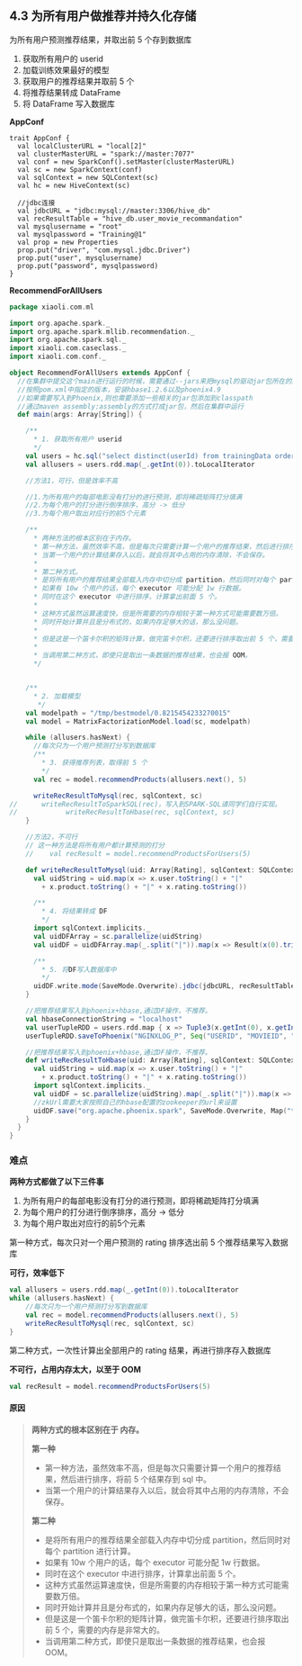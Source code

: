 ## 4.3 为所有用户做推荐并持久化存储
为所有用户预测推荐结果，并取出前 5 个存到数据库

1. 获取所有用户的 userid
2. 加载训练效果最好的模型
3. 获取用户的推荐结果并取前 5 个
4. 将推荐结果转成 DataFrame
5. 将 DataFrame 写入数据库


**AppConf**
```
trait AppConf {
  val localClusterURL = "local[2]"
  val clusterMasterURL = "spark://master:7077"
  val conf = new SparkConf().setMaster(clusterMasterURL)
  val sc = new SparkContext(conf)
  val sqlContext = new SQLContext(sc)
  val hc = new HiveContext(sc)

  //jdbc连接
  val jdbcURL = "jdbc:mysql://master:3306/hive_db"
  val recResultTable = "hive_db.user_movie_recommandation"
  val mysqlusername = "root"
  val mysqlpassword = "Training@1"
  val prop = new Properties
  prop.put("driver", "com.mysql.jdbc.Driver")
  prop.put("user", mysqlusername)
  prop.put("password", mysqlpassword)
}

```

**RecommendForAllUsers**
```scala
package xiaoli.com.ml

import org.apache.spark._
import org.apache.spark.mllib.recommendation._
import org.apache.spark.sql._
import xiaoli.com.caseclass._
import xiaoli.com.conf._

object RecommendForAllUsers extends AppConf {
  //在集群中提交这个main进行运行的时候，需要通过--jars来把mysql的驱动jar包所在的路径添加到classpath
  //按照pom.xml中指定的版本，安装hbase1.2.6以及phoenix4.9
  //如果需要写入到Phoenix,则也需要添加一些相关的jar包添加到classpath
  //通过maven assembly:assembly的方式打成jar包，然后在集群中运行
  def main(args: Array[String]) {

    /**
      * 1. 获取所有用户 userid
      */
    val users = hc.sql("select distinct(userId) from trainingData order by userId asc")
    val allusers = users.rdd.map(_.getInt(0)).toLocalIterator

    //方法1，可行，但是效率不高

    //1.为所有用户的每部电影没有打分的进行预测，即将稀疏矩阵打分填满
    //2.为每个用户的打分进行倒序排序，高分 -> 低分
    //3.为每个用户取出对应行的前5个元素

    /**
      * 两种方法的根本区别在于内存。
      * 第一种方法，虽然效率不高，但是每次只需要计算一个用户的推荐结果，然后进行排序，将前 5 个结果存到 sql 中。
      * 当第一个用户的计算结果存入以后，就会将其中占用的内存清除，不会保存。
      *
      * 第二种方式。
      * 是将所有用户的推荐结果全部载入内存中切分成 partition，然后同时对每个 partition 进行计算。
      * 如果有 10w 个用户的话，每个 executor 可能分配 1w 行数据。
      * 同时在这个 executor 中进行排序，计算拿出前面 5 个。
      *
      * 这种方式虽然运算速度快，但是所需要的内存相较于第一种方式可能需要数万倍。
      * 同时开始计算并且是分布式的，如果内存足够大的话，那么没问题。
      *
      * 但是这是一个笛卡尔积的矩阵计算，做完笛卡尔积，还要进行排序取出前 5 个，需要的内存是非常大的。
      *
      * 当调用第二种方式，即使只是取出一条数据的推荐结果，也会报 OOM。
      */


    /**
      * 2. 加载模型
       */
    val modelpath = "/tmp/bestmodel/0.8215454233270015"
    val model = MatrixFactorizationModel.load(sc, modelpath)

    while (allusers.hasNext) {
      //每次只为一个用户预测打分写到数据库
      /**
        * 3. 获得推荐列表，取得前 5 个
        */
      val rec = model.recommendProducts(allusers.next(), 5)

      writeRecResultToMysql(rec, sqlContext, sc)
//      writeRecResultToSparkSQL(rec)，写入到SPARK-SQL请同学们自行实现。
//            writeRecResultToHbase(rec, sqlContext, sc)
    }

    //方法2，不可行
    // 这一种方法是将所有用户都计算预测的打分
    //    val recResult = model.recommendProductsForUsers(5)

    def writeRecResultToMysql(uid: Array[Rating], sqlContext: SQLContext, sc: SparkContext) {
      val uidString = uid.map(x => x.user.toString() + "|"
        + x.product.toString() + "|" + x.rating.toString())

      /**
        * 4. 将结果转成 DF
        */
      import sqlContext.implicits._
      val uidDFArray = sc.parallelize(uidString)
      val uidDF = uidDFArray.map(_.split("|")).map(x => Result(x(0).trim().toInt, x(1).trim.toInt, x(2).trim().toDouble)).toDF

      /**
        * 5. 将DF写入数据库中
        */
      uidDF.write.mode(SaveMode.Overwrite).jdbc(jdbcURL, recResultTable, prop)
    }

    //把推荐结果写入到phoenix+hbase,通过DF操作，不推荐。
    val hbaseConnectionString = "localhost"
    val userTupleRDD = users.rdd.map { x => Tuple3(x.getInt(0), x.getInt(1), x.getDouble(2)) }
    userTupleRDD.saveToPhoenix("NGINXLOG_P", Seq("USERID", "MOVIEID", "RATING"), zkUrl = Some(hbaseConnectionString))

    //把推荐结果写入到phoenix+hbase,通过DF操作，不推荐。
    def writeRecResultToHbase(uid: Array[Rating], sqlContext: SQLContext, sc: SparkContext) {
      val uidString = uid.map(x => x.user.toString() + "|"
        + x.product.toString() + "|" + x.rating.toString())
      import sqlContext.implicits._
      val uidDF = sc.parallelize(uidString).map(_.split("|")).map(x => Result(x(0).trim().toInt, x(1).trim.toInt, x(2).trim().toDouble)).toDF
      //zkUrl需要大家按照自己的hbase配置的zookeeper的url来设置
      uidDF.save("org.apache.phoenix.spark", SaveMode.Overwrite, Map("table" -> "phoenix_rec", "zkUrl" -> "localhost:2181"))
    }
  }
}

```

### 难点

**两种方式都做了以下三件事**

1. 为所有用户的每部电影没有打分的进行预测，即将稀疏矩阵打分填满
2. 为每个用户的打分进行倒序排序，高分 -> 低分
3. 为每个用户取出对应行的前5个元素



第一种方式，每次只对一个用户预测的 rating 排序选出前 5 个推荐结果写入数据库

**可行，效率低下**

````scala
val allusers = users.rdd.map(_.getInt(0)).toLocalIterator
while (allusers.hasNext) {
    //每次只为一个用户预测打分写到数据库
    val rec = model.recommendProducts(allusers.next(), 5)
    writeRecResultToMysql(rec, sqlContext, sc)
}
````

第二种方式，一次性计算出全部用户的 rating 结果，再进行排序存入数据库

**不可行，占用内存太大，以至于 OOM**

````scala
val recResult = model.recommendProductsForUsers(5)
````

#### 原因

>**两种方式的根本区别在于 内存。**
>
>**第一种**
>
>- 第一种方法，虽然效率不高，但是每次只需要计算一个用户的推荐结果，然后进行排序，将前 5 个结果存到 sql 中。
>- 当第一个用户的计算结果存入以后，就会将其中占用的内存清除，不会保存。
>
>**第二种**
>
>- 是将所有用户的推荐结果全部载入内存中切分成 partition，然后同时对每个 partition 进行计算。
>- 如果有 10w 个用户的话，每个 executor 可能分配 1w 行数据。
>- 同时在这个 executor 中进行排序，计算拿出前面 5 个。
>- 这种方式虽然运算速度快，但是所需要的内存相较于第一种方式可能需要数万倍。
>- 同时开始计算并且是分布式的，如果内存足够大的话，那么没问题。
>- 但是这是一个笛卡尔积的矩阵计算，做完笛卡尔积，还要进行排序取出前 5 个，需要的内存是非常大的。
>- 当调用第二种方式，即使只是取出一条数据的推荐结果，也会报 OOM。